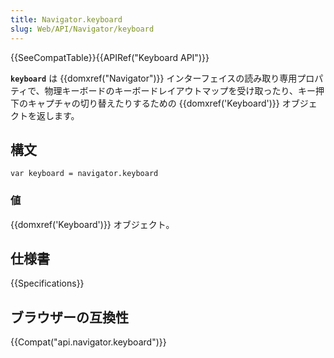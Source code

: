 ```yaml
---
title: Navigator.keyboard
slug: Web/API/Navigator/keyboard
---
```


{{SeeCompatTable}}{{APIRef("Keyboard API")}}

**`keyboard`** は {{domxref("Navigator")}} インターフェイスの読み取り専用プロパティで、物理キーボードのキーボードレイアウトマップを受け取ったり、キー押下のキャプチャの切り替えたりするための {{domxref('Keyboard')}} オブジェクトを返します。

## 構文

```
var keyboard = navigator.keyboard
```

### 値

{{domxref('Keyboard')}} オブジェクト。

## 仕様書

{{Specifications}}

## ブラウザーの互換性

{{Compat("api.navigator.keyboard")}}
